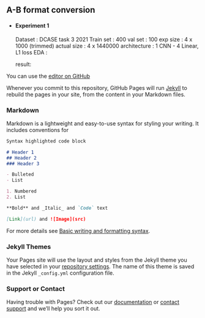 ## A-B format conversion

- #### Experiment 1
  Dataset : DCASE task 3 2021
  Train set : 400
  val set : 100
  exp size : 4 x 1000 (trimmed)
  actual size : 4 x 1440000
  architecture : 1 CNN - 4 Linear, L1 loss
  EDA : 
  
  result: 
  












You can use the [editor on GitHub](https://github.com/sakshamsingh1/ambi_conv.github.io/edit/gh-pages/index.md)

Whenever you commit to this repository, GitHub Pages will run [Jekyll](https://jekyllrb.com/) to rebuild the pages in your site, from the content in your Markdown files.

### Markdown

Markdown is a lightweight and easy-to-use syntax for styling your writing. It includes conventions for

```markdown
Syntax highlighted code block

# Header 1
## Header 2
### Header 3

- Bulleted
- List

1. Numbered
2. List

**Bold** and _Italic_ and `Code` text

[Link](url) and ![Image](src)
```

For more details see [Basic writing and formatting syntax](https://docs.github.com/en/github/writing-on-github/getting-started-with-writing-and-formatting-on-github/basic-writing-and-formatting-syntax).

### Jekyll Themes

Your Pages site will use the layout and styles from the Jekyll theme you have selected in your [repository settings](https://github.com/sakshamsingh1/ambi_conv.github.io/settings/pages). The name of this theme is saved in the Jekyll `_config.yml` configuration file.

### Support or Contact

Having trouble with Pages? Check out our [documentation](https://docs.github.com/categories/github-pages-basics/) or [contact support](https://support.github.com/contact) and we’ll help you sort it out.
